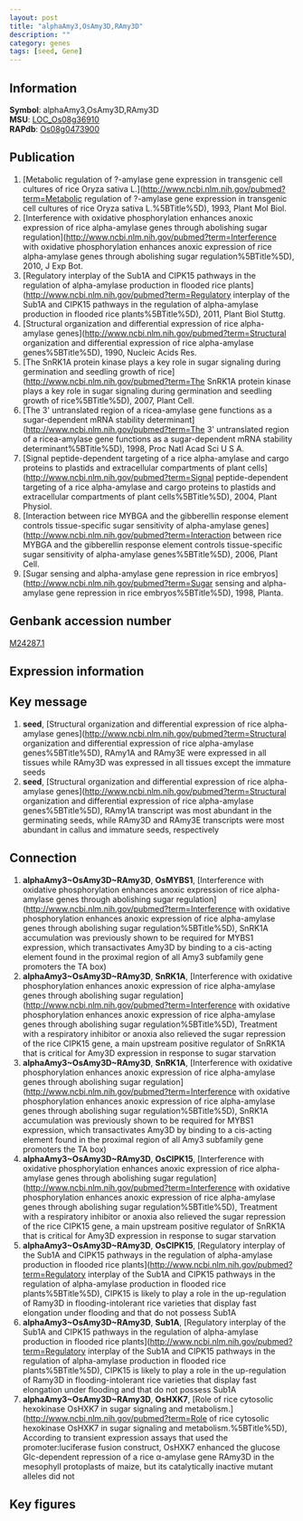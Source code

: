 ```yaml
---
layout: post
title: "alphaAmy3,OsAmy3D,RAmy3D"
description: ""
category: genes
tags: [seed, Gene]
---
```


## Information
__Symbol__: alphaAmy3,OsAmy3D,RAmy3D  
__MSU__: [LOC_Os08g36910](http://rice.plantbiology.msu.edu/cgi-bin/ORF_infopage.cgi?orf=LOC_Os08g36910)  
__RAPdb__: [Os08g0473900](http://rapdb.dna.affrc.go.jp/viewer/gbrowse_details/irgsp1?name=Os08g0473900)  

## Publication
1. [Metabolic regulation of ?-amylase gene expression in transgenic cell cultures of rice Oryza sativa L.](http://www.ncbi.nlm.nih.gov/pubmed?term=Metabolic regulation of ?-amylase gene expression in transgenic cell cultures of rice Oryza sativa L.%5BTitle%5D), 1993, Plant Mol Biol.
2. [Interference with oxidative phosphorylation enhances anoxic expression of rice alpha-amylase genes through abolishing sugar regulation](http://www.ncbi.nlm.nih.gov/pubmed?term=Interference with oxidative phosphorylation enhances anoxic expression of rice alpha-amylase genes through abolishing sugar regulation%5BTitle%5D), 2010, J Exp Bot.
3. [Regulatory interplay of the Sub1A and CIPK15 pathways in the regulation of alpha-amylase production in flooded rice plants](http://www.ncbi.nlm.nih.gov/pubmed?term=Regulatory interplay of the Sub1A and CIPK15 pathways in the regulation of alpha-amylase production in flooded rice plants%5BTitle%5D), 2011, Plant Biol Stuttg.
4. [Structural organization and differential expression of rice alpha-amylase genes](http://www.ncbi.nlm.nih.gov/pubmed?term=Structural organization and differential expression of rice alpha-amylase genes%5BTitle%5D), 1990, Nucleic Acids Res.
5. [The SnRK1A protein kinase plays a key role in sugar signaling during germination and seedling growth of rice](http://www.ncbi.nlm.nih.gov/pubmed?term=The SnRK1A protein kinase plays a key role in sugar signaling during germination and seedling growth of rice%5BTitle%5D), 2007, Plant Cell.
6. [The 3' untranslated region of a ricea-amylase gene functions as a sugar-dependent mRNA stability determinant](http://www.ncbi.nlm.nih.gov/pubmed?term=The 3' untranslated region of a ricea-amylase gene functions as a sugar-dependent mRNA stability determinant%5BTitle%5D), 1998, Proc Natl Acad Sci U S A.
7. [Signal peptide-dependent targeting of a rice alpha-amylase and cargo proteins to plastids and extracellular compartments of plant cells](http://www.ncbi.nlm.nih.gov/pubmed?term=Signal peptide-dependent targeting of a rice alpha-amylase and cargo proteins to plastids and extracellular compartments of plant cells%5BTitle%5D), 2004, Plant Physiol.
8. [Interaction between rice MYBGA and the gibberellin response element controls tissue-specific sugar sensitivity of alpha-amylase genes](http://www.ncbi.nlm.nih.gov/pubmed?term=Interaction between rice MYBGA and the gibberellin response element controls tissue-specific sugar sensitivity of alpha-amylase genes%5BTitle%5D), 2006, Plant Cell.
9. [Sugar sensing and alpha-amylase gene repression in rice embryos](http://www.ncbi.nlm.nih.gov/pubmed?term=Sugar sensing and alpha-amylase gene repression in rice embryos%5BTitle%5D), 1998, Planta.

## Genbank accession number
[M24287.1](http://www.ncbi.nlm.nih.gov/nuccore/M24287.1)  

## Expression information

## Key message
1. __seed__, [Structural organization and differential expression of rice alpha-amylase genes](http://www.ncbi.nlm.nih.gov/pubmed?term=Structural organization and differential expression of rice alpha-amylase genes%5BTitle%5D),  RAmy1A and RAmy3E were expressed in all tissues while RAmy3D was expressed in all tissues except the immature seeds
2. __seed__, [Structural organization and differential expression of rice alpha-amylase genes](http://www.ncbi.nlm.nih.gov/pubmed?term=Structural organization and differential expression of rice alpha-amylase genes%5BTitle%5D),  RAmy1A transcript was most abundant in the germinating seeds, while RAmy3D and RAmy3E transcripts were most abundant in callus and immature seeds, respectively

## Connection
1. __alphaAmy3~OsAmy3D~RAmy3D__, __OsMYBS1__, [Interference with oxidative phosphorylation enhances anoxic expression of rice alpha-amylase genes through abolishing sugar regulation](http://www.ncbi.nlm.nih.gov/pubmed?term=Interference with oxidative phosphorylation enhances anoxic expression of rice alpha-amylase genes through abolishing sugar regulation%5BTitle%5D),  SnRK1A accumulation was previously shown to be required for MYBS1 expression, which transactivates Amy3D by binding to a cis-acting element found in the proximal region of all Amy3 subfamily gene promoters the TA box)  
2. __alphaAmy3~OsAmy3D~RAmy3D__, __SnRK1A__, [Interference with oxidative phosphorylation enhances anoxic expression of rice alpha-amylase genes through abolishing sugar regulation](http://www.ncbi.nlm.nih.gov/pubmed?term=Interference with oxidative phosphorylation enhances anoxic expression of rice alpha-amylase genes through abolishing sugar regulation%5BTitle%5D),  Treatment with a respiratory inhibitor or anoxia also relieved the sugar repression of the rice CIPK15 gene, a main upstream positive regulator of SnRK1A that is critical for Amy3D expression in response to sugar starvation
3. __alphaAmy3~OsAmy3D~RAmy3D__, __SnRK1A__, [Interference with oxidative phosphorylation enhances anoxic expression of rice alpha-amylase genes through abolishing sugar regulation](http://www.ncbi.nlm.nih.gov/pubmed?term=Interference with oxidative phosphorylation enhances anoxic expression of rice alpha-amylase genes through abolishing sugar regulation%5BTitle%5D),  SnRK1A accumulation was previously shown to be required for MYBS1 expression, which transactivates Amy3D by binding to a cis-acting element found in the proximal region of all Amy3 subfamily gene promoters the TA box)  
4. __alphaAmy3~OsAmy3D~RAmy3D__, __OsCIPK15__, [Interference with oxidative phosphorylation enhances anoxic expression of rice alpha-amylase genes through abolishing sugar regulation](http://www.ncbi.nlm.nih.gov/pubmed?term=Interference with oxidative phosphorylation enhances anoxic expression of rice alpha-amylase genes through abolishing sugar regulation%5BTitle%5D),  Treatment with a respiratory inhibitor or anoxia also relieved the sugar repression of the rice CIPK15 gene, a main upstream positive regulator of SnRK1A that is critical for Amy3D expression in response to sugar starvation
5. __alphaAmy3~OsAmy3D~RAmy3D__, __OsCIPK15__, [Regulatory interplay of the Sub1A and CIPK15 pathways in the regulation of alpha-amylase production in flooded rice plants](http://www.ncbi.nlm.nih.gov/pubmed?term=Regulatory interplay of the Sub1A and CIPK15 pathways in the regulation of alpha-amylase production in flooded rice plants%5BTitle%5D),  CIPK15 is likely to play a role in the up-regulation of Ramy3D in flooding-intolerant rice varieties that display fast elongation under flooding and that do not possess Sub1A
6. __alphaAmy3~OsAmy3D~RAmy3D__, __Sub1A__, [Regulatory interplay of the Sub1A and CIPK15 pathways in the regulation of alpha-amylase production in flooded rice plants](http://www.ncbi.nlm.nih.gov/pubmed?term=Regulatory interplay of the Sub1A and CIPK15 pathways in the regulation of alpha-amylase production in flooded rice plants%5BTitle%5D),  CIPK15 is likely to play a role in the up-regulation of Ramy3D in flooding-intolerant rice varieties that display fast elongation under flooding and that do not possess Sub1A
7. __alphaAmy3~OsAmy3D~RAmy3D__, __OsHXK7__, [Role of rice cytosolic hexokinase OsHXK7 in sugar signaling and metabolism.](http://www.ncbi.nlm.nih.gov/pubmed?term=Role of rice cytosolic hexokinase OsHXK7 in sugar signaling and metabolism.%5BTitle%5D),  According to transient expression assays that used the promoter:luciferase fusion construct, OsHXK7 enhanced the glucose Glc-dependent repression of a rice α-amylase gene RAmy3D in the mesophyll protoplasts of maize, but its catalytically inactive mutant alleles did not

## Key figures



